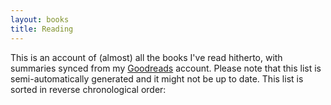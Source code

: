 ```yaml
---
layout: books
title: Reading
---
```


This is an account of (almost) all the books I've read hitherto, with summaries synced from my [Goodreads](https://www.goodreads.com/user/show/68951276-danish-prakash) account. Please note that this list is semi-automatically generated and it might not be up to date. This list is sorted in reverse chronological order:
